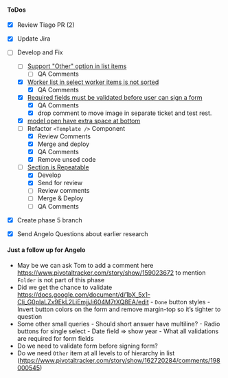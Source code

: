 #### ToDos
- [x] Review Tiago PR (2)
- [x] Update Jira
- [ ] Develop and Fix
  - [ ] [Support "Other" option in list items](https://www.pivotaltracker.com/story/show/162720284)
    - [ ] QA Comments
  - [x] [Worker list in select worker items is not sorted](https://www.pivotaltracker.com/story/show/162720254)
    - [x] QA Comments
  - [x] [Required fields must be validated before user can sign a form](https://www.pivotaltracker.com/story/show/162769148)
    - [x] QA Comments
    - [x] drop comment to move image in separate ticket and test rest.
  - [x] [model open have extra space at bottom](https://www.pivotaltracker.com/story/show/162900611)
  - [ ] Refactor `<Template />` Component
    - [x] Review Comments
    - [x] Merge and deploy
    - [x] QA Comments
    - [x] Remove unsed code
  - [ ] [Section is Repeatable](https://www.pivotaltracker.com/story/show/162653406)
    - [x] Develop
    - [x] Send for review
    - [ ] Review comments
    - [ ] Merge & Deploy
    - [ ] QA Comments
- [x] Create phase 5 branch
- [x] Send Angelo Questions about earlier research


#### Just a follow up for Angelo
- May be we can ask Tom to add a comment here https://www.pivotaltracker.com/story/show/159023672 to mention `Folder` is not part of this phase
- Did we get the chance to validate https://docs.google.com/document/d/1bX_5x1-Cli_G0plaLZx9EkL2LiEmjjJi604M7tXQ8EA/edit
      - `Done` button styles
      - Invert button colors on the form and remove margin-top so it’s tighter to question
- Some other small queries
      - Should short answer have multiline?
      - Radio buttons for single select
      - Date field => show year
      - What all validations are required for form fields
- Do we need to validate form before signing form?
- Do we need `Other` item at all levels to of hierarchy in list (https://www.pivotaltracker.com/story/show/162720284/comments/198000545)
